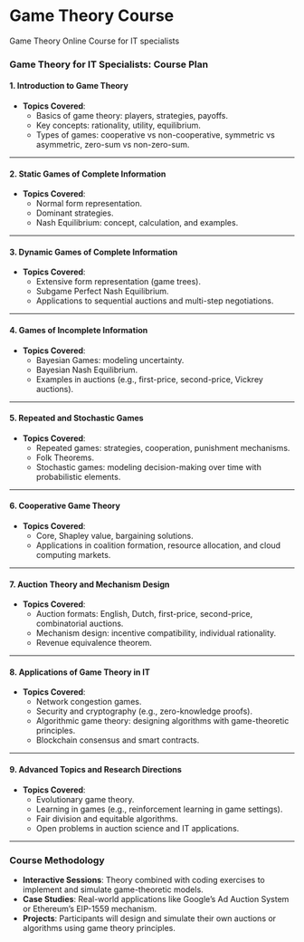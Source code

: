 # Game Theory Course
Game Theory Online Course for IT specialists

### **Game Theory for IT Specialists: Course Plan**

#### **1. Introduction to Game Theory**
   - **Topics Covered**: 
     - Basics of game theory: players, strategies, payoffs.
     - Key concepts: rationality, utility, equilibrium.
     - Types of games: cooperative vs non-cooperative, symmetric vs asymmetric, zero-sum vs non-zero-sum.

---

#### **2. Static Games of Complete Information**
   - **Topics Covered**:
     - Normal form representation.
     - Dominant strategies.
     - Nash Equilibrium: concept, calculation, and examples.

---

#### **3. Dynamic Games of Complete Information**
   - **Topics Covered**:
     - Extensive form representation (game trees).
     - Subgame Perfect Nash Equilibrium.
     - Applications to sequential auctions and multi-step negotiations.

---

#### **4. Games of Incomplete Information**
   - **Topics Covered**:
     - Bayesian Games: modeling uncertainty.
     - Bayesian Nash Equilibrium.
     - Examples in auctions (e.g., first-price, second-price, Vickrey auctions).

---

#### **5. Repeated and Stochastic Games**
   - **Topics Covered**:
     - Repeated games: strategies, cooperation, punishment mechanisms.
     - Folk Theorems.
     - Stochastic games: modeling decision-making over time with probabilistic elements.

---

#### **6. Cooperative Game Theory**
   - **Topics Covered**:
     - Core, Shapley value, bargaining solutions.
     - Applications in coalition formation, resource allocation, and cloud computing markets.
---

#### **7. Auction Theory and Mechanism Design**
   - **Topics Covered**:
     - Auction formats: English, Dutch, first-price, second-price, combinatorial auctions.
     - Mechanism design: incentive compatibility, individual rationality.
     - Revenue equivalence theorem.

---

#### **8. Applications of Game Theory in IT**
   - **Topics Covered**:
     - Network congestion games.
     - Security and cryptography (e.g., zero-knowledge proofs).
     - Algorithmic game theory: designing algorithms with game-theoretic principles.
     - Blockchain consensus and smart contracts.

---

#### **9. Advanced Topics and Research Directions**
   - **Topics Covered**:
     - Evolutionary game theory.
     - Learning in games (e.g., reinforcement learning in game settings).
     - Fair division and equitable algorithms.
     - Open problems in auction science and IT applications.

---

### **Course Methodology**
- **Interactive Sessions**: Theory combined with coding exercises to implement and simulate game-theoretic models.
- **Case Studies**: Real-world applications like Google’s Ad Auction System or Ethereum’s EIP-1559 mechanism.
- **Projects**: Participants will design and simulate their own auctions or algorithms using game theory principles.

